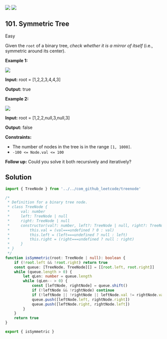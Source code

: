 [![](https://img.shields.io/github/stars/javadev/LeetCode-in-All?label=Stars&style=flat-square)](https://github.com/javadev/LeetCode-in-All)
[![](https://img.shields.io/github/forks/javadev/LeetCode-in-All?label=Fork%20me%20on%20GitHub%20&style=flat-square)](https://github.com/javadev/LeetCode-in-All/fork)

## 101\. Symmetric Tree

Easy

Given the `root` of a binary tree, _check whether it is a mirror of itself_ (i.e., symmetric around its center).

**Example 1:**

![](https://assets.leetcode.com/uploads/2021/02/19/symtree1.jpg)

**Input:** root = [1,2,2,3,4,4,3]

**Output:** true 

**Example 2:**

![](https://assets.leetcode.com/uploads/2021/02/19/symtree2.jpg)

**Input:** root = [1,2,2,null,3,null,3]

**Output:** false 

**Constraints:**

*   The number of nodes in the tree is in the range `[1, 1000]`.
*   `-100 <= Node.val <= 100`

**Follow up:** Could you solve it both recursively and iteratively?

## Solution

```typescript
import { TreeNode } from '../../com_github_leetcode/treenode'

/*
 * Definition for a binary tree node.
 * class TreeNode {
 *     val: number
 *     left: TreeNode | null
 *     right: TreeNode | null
 *     constructor(val?: number, left?: TreeNode | null, right?: TreeNode | null) {
 *         this.val = (val===undefined ? 0 : val)
 *         this.left = (left===undefined ? null : left)
 *         this.right = (right===undefined ? null : right)
 *     }
 * }
 */
function isSymmetric(root: TreeNode | null): boolean {
    if (!root.left && !root.right) return true
    const queue: [TreeNode, TreeNode][] = [[root.left, root.right]]
    while (queue.length > 0) {
        let qLen: number = queue.length
        while (qLen-- > 0) {
            const [leftNode, rightNode] = queue.shift()
            if (!leftNode && !rightNode) continue
            if (!leftNode || !rightNode || leftNode.val != rightNode.val) return false
            queue.push([leftNode.left, rightNode.right])
            queue.push([leftNode.right, rightNode.left])
        }
    }
    return true
}

export { isSymmetric }
```